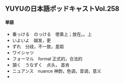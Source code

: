## YUYUの日本語ポッドキャストVol.258

#### 単語

- 乗っける　のっける　使乘上；放在。。上
- いよいよ　越发，更
- ずれ　分歧，不一致，差距
- ワイシャツ　
- フォーマル　formal 正式的，合法的
- 頷く　うなずく　点头， 首肯
- ニュアンス　nuance 神韵，色调，音调，意义
- 